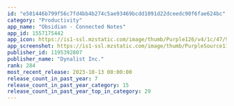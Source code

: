 ```yaml
---
id: "e501446b799f56c7fd4bb4b274c5ae93469bcdd1091d22dceedc90f6fae624bc"
category: "Productivity"
app_name: "Obsidian - Connected Notes"
app_id: 1557175442
app_icon: https://is1-ssl.mzstatic.com/image/thumb/Purple126/v4/1c/47/95/1c479542-cfde-496e-91b3-c14c4588be21/AppIcon-0-0-1x_U007emarketing-0-0-0-7-0-0-sRGB-0-0-0-GLES2_U002c0-512MB-85-220-0-0.png/1024x1024bb.png
app_screenshot: https://is1-ssl.mzstatic.com/image/thumb/PurpleSource112/v4/3a/32/a7/3a32a7ee-2157-7c0c-4a17-4203b72c6af6/f90b3731-aff0-4c6a-a243-fba0f9a6dfc7_1.png/1242x2688bb.png
publisher_id: 1195392807
publisher_name: "Dynalist Inc."
rank: 284
most_recent_release: 2023-10-13 00:00:00
release_count_in_past_year: 7
release_count_in_past_year_category: 15
release_count_in_past_year_top_in_category: 29
---
```

